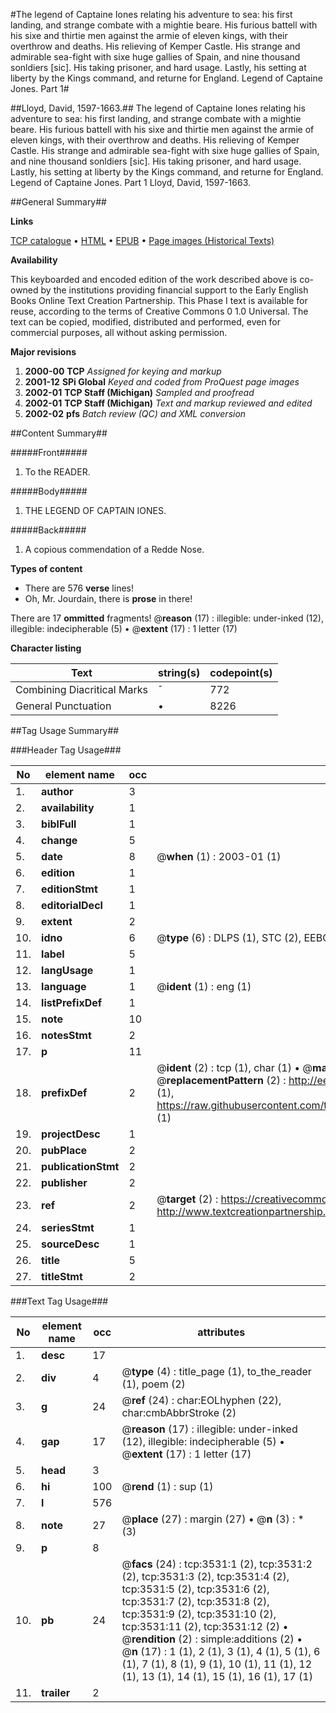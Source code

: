 #The legend of Captaine Iones relating his adventure to sea: his first landing, and strange combate with a mightie beare. His furious battell with his sixe and thirtie men against the armie of eleven kings, with their overthrow and deaths. His relieving of Kemper Castle. His strange and admirable sea-fight with sixe huge gallies of Spain, and nine thousand sonldiers [sic]. His taking prisoner, and hard usage. Lastly, his setting at liberty by the Kings command, and returne for England. Legend of Captaine Jones. Part 1#

##Lloyd, David, 1597-1663.##
The legend of Captaine Iones relating his adventure to sea: his first landing, and strange combate with a mightie beare. His furious battell with his sixe and thirtie men against the armie of eleven kings, with their overthrow and deaths. His relieving of Kemper Castle. His strange and admirable sea-fight with sixe huge gallies of Spain, and nine thousand sonldiers [sic]. His taking prisoner, and hard usage. Lastly, his setting at liberty by the Kings command, and returne for England.
Legend of Captaine Jones. Part 1
Lloyd, David, 1597-1663.

##General Summary##

**Links**

[TCP catalogue](http://www.ota.ox.ac.uk/tcp/)  • 
[HTML](http://tei.it.ox.ac.uk/tcp/Texts-HTML/free/A06/A06129.html)  • 
[EPUB](http://tei.it.ox.ac.uk/tcp/Texts-EPUB/free/A06/A06129.epub) • 
[Page images (Historical Texts)](https://data.historicaltexts.jisc.ac.uk/view?pubId=eebo-99839132e&pageId=eebo-99839132e-3531-1)

**Availability**

This keyboarded and encoded edition of the
	       work described above is co-owned by the institutions
	       providing financial support to the Early English Books
	       Online Text Creation Partnership. This Phase I text is
	       available for reuse, according to the terms of Creative
	       Commons 0 1.0 Universal. The text can be copied,
	       modified, distributed and performed, even for
	       commercial purposes, all without asking permission.

**Major revisions**

1. __2000-00__ __TCP__ *Assigned for keying and markup*
1. __2001-12__ __SPi Global__ *Keyed and coded from ProQuest page images*
1. __2002-01__ __TCP Staff (Michigan)__ *Sampled and proofread*
1. __2002-01__ __TCP Staff (Michigan)__ *Text and markup reviewed and edited*
1. __2002-02__ __pfs__ *Batch review (QC) and XML conversion*

##Content Summary##

#####Front#####

1. To the READER.

#####Body#####

1. THE LEGEND OF CAPTAIN IONES.

#####Back#####

1. A copious commendation of a Redde Nose.

**Types of content**

  * There are 576 **verse** lines!
  * Oh, Mr. Jourdain, there is **prose** in there!

There are 17 **ommitted** fragments! 
 @__reason__ (17) : illegible: under-inked (12), illegible: indecipherable (5)  •  @__extent__ (17) : 1 letter (17)

**Character listing**


|Text|string(s)|codepoint(s)|
|---|---|---|
|Combining             Diacritical Marks|̄|772|
|General Punctuation|•|8226|

##Tag Usage Summary##

###Header Tag Usage###

|No|element name|occ|attributes|
|---|---|---|---|
|1.|__author__|3||
|2.|__availability__|1||
|3.|__biblFull__|1||
|4.|__change__|5||
|5.|__date__|8| @__when__ (1) : 2003-01 (1)|
|6.|__edition__|1||
|7.|__editionStmt__|1||
|8.|__editorialDecl__|1||
|9.|__extent__|2||
|10.|__idno__|6| @__type__ (6) : DLPS (1), STC (2), EEBO-CITATION (1), PROQUEST (1), VID (1)|
|11.|__label__|5||
|12.|__langUsage__|1||
|13.|__language__|1| @__ident__ (1) : eng (1)|
|14.|__listPrefixDef__|1||
|15.|__note__|10||
|16.|__notesStmt__|2||
|17.|__p__|11||
|18.|__prefixDef__|2| @__ident__ (2) : tcp (1), char (1)  •  @__matchPattern__ (2) : ([0-9\-]+):([0-9IVX]+) (1), (.+) (1)  •  @__replacementPattern__ (2) : http://eebo.chadwyck.com/downloadtiff?vid=$1&page=$2 (1), https://raw.githubusercontent.com/textcreationpartnership/Texts/master/tcpchars.xml#$1 (1)|
|19.|__projectDesc__|1||
|20.|__pubPlace__|2||
|21.|__publicationStmt__|2||
|22.|__publisher__|2||
|23.|__ref__|2| @__target__ (2) : https://creativecommons.org/publicdomain/zero/1.0/ (1), http://www.textcreationpartnership.org/docs/. (1)|
|24.|__seriesStmt__|1||
|25.|__sourceDesc__|1||
|26.|__title__|5||
|27.|__titleStmt__|2||


###Text Tag Usage###

|No|element name|occ|attributes|
|---|---|---|---|
|1.|__desc__|17||
|2.|__div__|4| @__type__ (4) : title_page (1), to_the_reader (1), poem (2)|
|3.|__g__|24| @__ref__ (24) : char:EOLhyphen (22), char:cmbAbbrStroke (2)|
|4.|__gap__|17| @__reason__ (17) : illegible: under-inked (12), illegible: indecipherable (5)  •  @__extent__ (17) : 1 letter (17)|
|5.|__head__|3||
|6.|__hi__|100| @__rend__ (1) : sup (1)|
|7.|__l__|576||
|8.|__note__|27| @__place__ (27) : margin (27)  •  @__n__ (3) : * (3)|
|9.|__p__|8||
|10.|__pb__|24| @__facs__ (24) : tcp:3531:1 (2), tcp:3531:2 (2), tcp:3531:3 (2), tcp:3531:4 (2), tcp:3531:5 (2), tcp:3531:6 (2), tcp:3531:7 (2), tcp:3531:8 (2), tcp:3531:9 (2), tcp:3531:10 (2), tcp:3531:11 (2), tcp:3531:12 (2)  •  @__rendition__ (2) : simple:additions (2)  •  @__n__ (17) : 1 (1), 2 (1), 3 (1), 4 (1), 5 (1), 6 (1), 7 (1), 8 (1), 9 (1), 10 (1), 11 (1), 12 (1), 13 (1), 14 (1), 15 (1), 16 (1), 17 (1)|
|11.|__trailer__|2||
